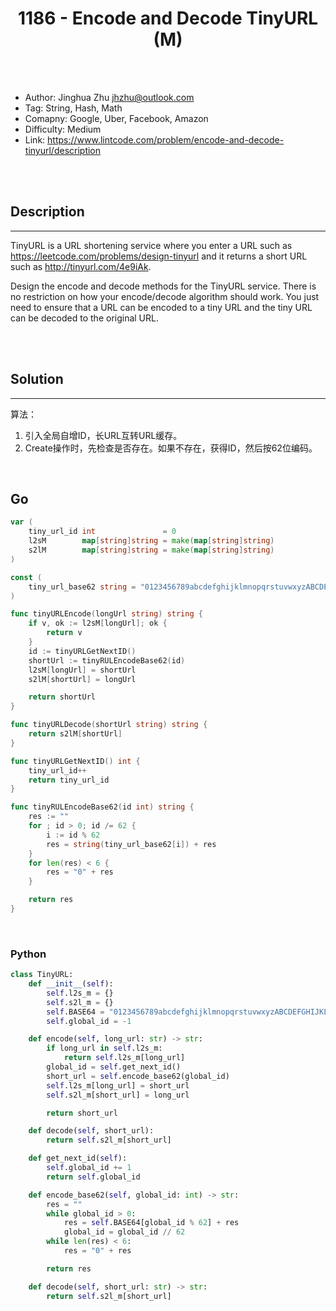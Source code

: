 # <center>1186 - Encode and Decode TinyURL (M)</center> 



<br></br>

* Author: Jinghua Zhu <jhzhu@outlook.com>
* Tag: String, Hash, Math
* Comapny: Google, Uber, Facebook, Amazon
* Difficulty: Medium
* Link: https://www.lintcode.com/problem/encode-and-decode-tinyurl/description

<br></br>



## Description
----
TinyURL is a URL shortening service where you enter a URL such as https://leetcode.com/problems/design-tinyurl and it returns a short URL such as http://tinyurl.com/4e9iAk.

Design the encode and decode methods for the TinyURL service. There is no restriction on how your encode/decode algorithm should work. You just need to ensure that a URL can be encoded to a tiny URL and the tiny URL can be decoded to the original URL.

<br></br>



## Solution
----
算法：
1. 引入全局自增ID，长URL互转URL缓存。
2. Create操作时，先检查是否存在。如果不存在，获得ID，然后按62位编码。

<br>


## Go
```go
var (
	tiny_url_id int               = 0
	l2sM        map[string]string = make(map[string]string)
	s2lM        map[string]string = make(map[string]string)
)

const (
	tiny_url_base62 string = "0123456789abcdefghijklmnopqrstuvwxyzABCDEFGHIJKLMNOPQRSTUVWXYZ"
)

func tinyURLEncode(longUrl string) string {
	if v, ok := l2sM[longUrl]; ok {
		return v
	}
	id := tinyURLGetNextID()
	shortUrl := tinyRULEncodeBase62(id)
	l2sM[longUrl] = shortUrl
	s2lM[shortUrl] = longUrl

	return shortUrl
}

func tinyURLDecode(shortUrl string) string {
	return s2lM[shortUrl]
}

func tinyURLGetNextID() int {
	tiny_url_id++
	return tiny_url_id
}

func tinyRULEncodeBase62(id int) string {
	res := ""
	for ; id > 0; id /= 62 {
		i := id % 62
		res = string(tiny_url_base62[i]) + res
	}
	for len(res) < 6 {
		res = "0" + res
	}

	return res
}
```

<br>


### Python
```python
class TinyURL:
    def __init__(self):
        self.l2s_m = {}
        self.s2l_m = {}
        self.BASE64 = "0123456789abcdefghijklmnopqrstuvwxyzABCDEFGHIJKLMNOPQRSTUVWXYZ"
        self.global_id = -1

    def encode(self, long_url: str) -> str:
        if long_url in self.l2s_m:
            return self.l2s_m[long_url]
        global_id = self.get_next_id()
        short_url = self.encode_base62(global_id)
        self.l2s_m[long_url] = short_url
        self.s2l_m[short_url] = long_url

        return short_url

    def decode(self, short_url):
        return self.s2l_m[short_url]

    def get_next_id(self):
        self.global_id += 1
        return self.global_id

    def encode_base62(self, global_id: int) -> str:
        res = ""
        while global_id > 0:
            res = self.BASE64[global_id % 62] + res
            global_id = global_id // 62
        while len(res) < 6:
            res = "0" + res

        return res

    def decode(self, short_url: str) -> str:
        return self.s2l_m[short_url]
```